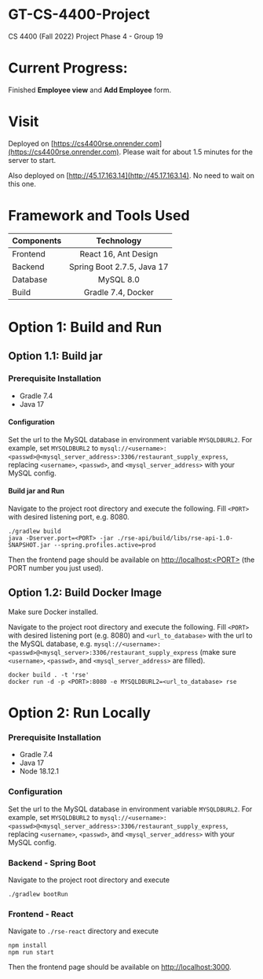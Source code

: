 # GT-CS-4400-Project
CS 4400 (Fall 2022) Project Phase 4 - Group 19

# Current Progress:

Finished **Employee view** and **Add Employee** form. 


# Visit
Deployed on [https://cs4400rse.onrender.com](https://cs4400rse.onrender.com). Please wait for about 1.5 minutes for the server to start. 

Also deployed on [http://45.17.163.14](http://45.17.163.14). No need to wait on this one. 

# Framework and Tools Used
  
   | Components  | Technology  | 
   | :---        |    :----:   |   
   | Frontend  | React 16, Ant Design  | 
   | Backend   | Spring Boot 2.7.5, Java 17 |
   | Database | MySQL 8.0 |
   | Build| Gradle 7.4, Docker |


# Option 1: Build and Run

## Option 1.1: Build jar
### Prerequisite Installation
- Gradle 7.4
- Java 17

#### Configuration
Set the url to the MySQL database in environment variable `MYSQLDBURL2`. For example, set `MYSQLDBURL2` to `mysql://<username>:<passwd>@<mysql_server_address>:3306/restaurant_supply_express`, replacing `<username>`, `<passwd>`, and `<mysql_server_address>` with your MySQL config. 
#### Build jar and Run
Navigate to the project root directory and execute the following. Fill `<PORT>` with desired listening port, e.g. 8080. 
```
./gradlew build
java -Dserver.port=<PORT> -jar ./rse-api/build/libs/rse-api-1.0-SNAPSHOT.jar --spring.profiles.active=prod
```
Then the frontend page should be available on [http://localhost:\<PORT\>](http://localhost:<PORT>) (the PORT number you just used). 

## Option 1.2: Build Docker Image
Make sure Docker installed. 

Navigate to the project root directory and execute the following. Fill `<PORT>` with desired listening port (e.g. 8080) and `<url_to_database>` with the url to the MySQL database, e.g. `mysql://<username>:<passwd>@<mysql_server>:3306/restaurant_supply_express` (make sure `<username>`, `<passwd>`, and `<mysql_server_address>` are filled). 
```
docker build . -t 'rse'
docker run -d -p <PORT>:8080 -e MYSQLDBURL2=<url_to_database> rse
```

# Option 2: Run Locally
### Prerequisite Installation
- Gradle 7.4
- Java 17
- Node 18.12.1

### Configuration
Set the url to the MySQL database in environment variable `MYSQLDBURL2`. For example, set `MYSQLDBURL2` to `mysql://<username>:<passwd>@<mysql_server_address>:3306/restaurant_supply_express`, replacing `<username>`, `<passwd>`, and `<mysql_server_address>` with your MySQL config. 

### Backend - Spring Boot
Navigate to the project root directory and execute
```
./gradlew bootRun
```

### Frontend - React
Navigate to `./rse-react` directory and execute
```
npm install
npm run start
```
Then the frontend page should be available on [http://localhost:3000](http://localhost:3000). 
